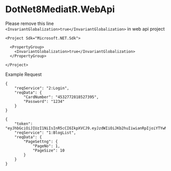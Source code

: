 # DotNet8MediatR.WebApi

Please remove this line `<InvariantGlobalization>true</InvariantGlobalization>` in web api project
```
<Project Sdk="Microsoft.NET.Sdk">

  <PropertyGroup>
    <InvariantGlobalization>true</InvariantGlobalization>
  </PropertyGroup>

</Project>
```

Example Request
```
{
	"reqService": "2:Login",
	"reqData": {
		"CardNumber": "4532772818527395",
		"Password": "1234"
	}
}

{
    "token": "eyJhbGciOiJIUzI1NiIsInR5cCI6IkpXVCJ9.eyJzdWIiOiJKb2huIiwianRpIjoiYTYwM2I3ZjEtNWU5MS00NWQyLWFiNTktYjYzMWZiMTM0MjgzIiwiVXNlck5hbWUiOiJKb2huIiwiQ2FyZE51bWJlciI6IjQ1MzI3NzI4MTg1MjczOTUiLCJodHRwOi8vc2NoZW1hcy5taWNyb3NvZnQuY29tL3dzLzIwMDgvMDYvaWRlbnRpdHkvY2xhaW1zL3JvbGUiOiJDdXN0b21lciIsImV4cCI6MTcwMzA3NDAyNCwiaXNzIjoiaHR0cHM6Ly9sb2NhbGhvc3Q6NzA3MCIsImF1ZCI6Imh0dHBzOi8vbG9jYWxob3N0OjcwNzAifQ.EWcezRlIn3YNH9PTBjoX5nouwiXZLSQVgCb_3BdotmA",
    "reqService": "1:BlogList",
    "reqData": {
        "PageSettng": {
            "PageNo": 1,
            "PageSize": 10
        }
    }
}
```
